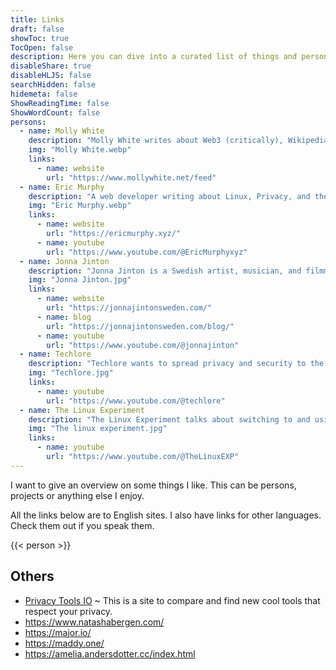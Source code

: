 ```yaml
---
title: Links
draft: false
showToc: true
TocOpen: false
description: Here you can dive into a curated list of things and persons I really appreciate.
disableShare: true
disableHLJS: false
searchHidden: false
hidemeta: false
ShowReadingTime: false
ShowWordCount: false
persons:
  - name: Molly White
    description: "Molly White writes about Web3 (critically), Wikipedia, the Indie-Web, and tech in general. She is the creator of [Web3 Is Going Just Create](https://www.web3isgoinggreat.com/) and [Citation Needed](https://www.citationneeded.news/)."
    img: "Molly White.webp"
    links:
      - name: website
        url: "https://www.mollywhite.net/feed"
  - name: Eric Murphy
    description: "A web developer writing about Linux, Privacy, and the web in general. And especially how it should be."
    img: "Eric Murphy.webp"
    links:
      - name: website
        url: "https://ericmurphy.xyz/"
      - name: youtube
        url: "https://www.youtube.com/@EricMurphyxyz"
  - name: Jonna Jinton
    description: "Jonna Jinton is a Swedish artist, musician, and filmmaker who lives in the North of Sweden. She writes about her life in the North and displays some of her incredible photography."
    img: "Jonna Jinton.jpg"
    links:
      - name: website
        url: "https://jonnajintonsweden.com/"
      - name: blog
        url: "https://jonnajintonsweden.com/blog/"
      - name: youtube
        url: "https://www.youtube.com/@jonnajinton"
  - name: Techlore
    description: "Techlore wants to spread privacy and security to the masses."
    img: "Techlore.jpg"
    links:
      - name: youtube
        url: "https://www.youtube.com/@techlore"
  - name: The Linux Experiment
    description: "The Linux Experiment talks about switching to and using Linux. In addition, he has weekly Linux and Open Source news."
    img: "The linux experiment.jpg"
    links:
      - name: youtube
        url: "https://www.youtube.com/@TheLinuxEXP"
---
```


I want to give an overview on some things I like. This can be persons, projects or anything else I enjoy.

All the links below are to English sites. I also have links for other languages. Check them out if you speak them.

{{< person >}}

## Others

- [Privacy Tools IO](https://www.privacytools.io/) ~ This is a site to compare and find new cool tools that respect your privacy.
- <https://www.natashabergen.com/>
- <https://major.io/>
- <https://maddy.one/>
- <https://amelia.andersdotter.cc/index.html>
